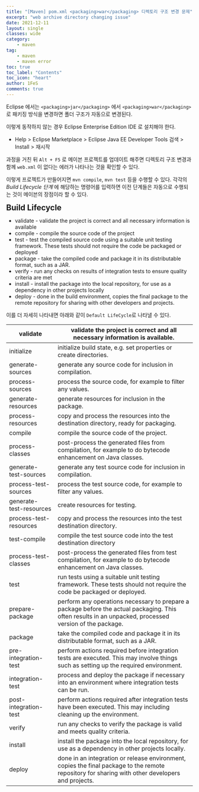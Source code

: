 ```yaml
---
title: "[Maven] pom.xml <packaging>war</packaging> 디렉토리 구조 변경 문제"
excerpt: "web archive directory changing issue"
date: 2021-12-11
layout: single
classes: wide
category:
    - maven
tag:
    - maven
    - maven error
toc: true
toc_label: "Contents"
toc_icon: "heart"
author: 1FeS
comments: true
---
```


Eclipse 에서는 `<packaging>jar</packaging>` 에서 `<packaging>war</packaging>` 로 패키징 방식을 변경하면 폴더 구조가 자동으로 변경된다.

이렇게 동작하지 않는 경우 Eclipse Enterprise Edition IDE 로 설치해야 한다.

- Help > Eclipse Marketplace > Eclipse Java EE Developer Tools 검색 > Install > 재시작

과정을 거친 뒤 `Alt + F5` 로 메이븐 프로젝트를 업데이트 해주면 디렉토리 구조 변경과 함께 `web.xml` 이 없다는 에러가 나타나는 것을 확인할 수 있다.

이렇게 프로젝트가 만들어지면 `mvn compile`, `mvn test` 등을 수행할 수 있다. 각각의 *Build Lifecycle 단계* 에 해당하는 명령어를 입력하면 이전 단계들은 자동으로 수행되는 것이 메이븐의 장점이라 할 수 있다.

<span style="font-size: 1.5em; font-weight: bold;">Build Lifecycle</span>

- validate - validate the project is correct and all necessary information is available
- compile - compile the source code of the project
- test - test the compiled source code using a suitable unit testing framework. These tests should not require the code be packaged or deployed
- package - take the compiled code and package it in its distributable format, such as a JAR.
- verify - run any checks on results of integration tests to ensure quality criteria are met
- install - install the package into the local repository, for use as a dependency in other projects locally
- deploy - done in the build environment, copies the final package to the remote repository for sharing with other developers and projects.

이를 더 자세히 나타내면 아래와 같이 `Default LifeCycle`로 나타낼 수 있다.

<html>
<body>
<!--StartFragment-->

validate | validate the project is correct and all necessary information is available.
-- | --
initialize | initialize build state, e.g. set properties or create directories.
generate-sources | generate any source code for inclusion in compilation.
process-sources | process the source code, for example to filter any values.
generate-resources | generate resources for inclusion in the package.
process-resources | copy and process the resources into the destination directory, ready for packaging.
compile | compile the source code of the project.
process-classes | post-process the generated files from compilation, for example to do bytecode enhancement on Java classes.
generate-test-sources | generate any test source code for inclusion in compilation.
process-test-sources | process the test source code, for example to filter any values.
generate-test-resources | create resources for testing.
process-test-resources | copy and process the resources into the test destination directory.
test-compile | compile the test source code into the test destination directory
process-test-classes | post-process the generated files from test compilation, for example to do bytecode enhancement on Java classes.
test | run tests using a suitable unit testing framework. These tests should not require the code be packaged or deployed.
prepare-package | perform any operations necessary to prepare a package before the actual packaging. This often results in an unpacked, processed version of the package.
package | take the compiled code and package it in its distributable format, such as a JAR.
pre-integration-test | perform actions required before integration tests are executed. This may involve things such as setting up the required environment.
integration-test | process and deploy the package if necessary into an environment where integration tests can be run.
post-integration-test | perform actions required after integration tests have been executed. This may including cleaning up the environment.
verify | run any checks to verify the package is valid and meets quality criteria.
install | install the package into the local repository, for use as a dependency in other projects locally.
deploy | done in an integration or release environment, copies the final package to the remote repository for sharing with other developers and projects.

<!--EndFragment-->
</body>
</html>